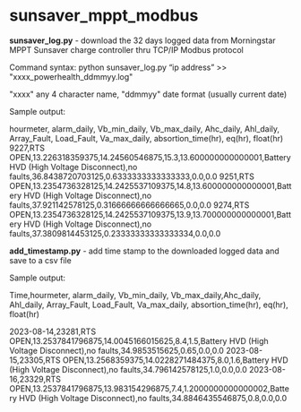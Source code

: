 # sunsaver_mppt_modbus
**sunsaver_log.py** - download the 32 days logged data from Morningstar MPPT Sunsaver charge controller thru TCP/IP Modbus protocol

Command syntax:  python sunsaver_log.py “ip address” >> "xxxx_powerhealth_ddmmyy.log"

"xxxx" any 4 character name, "ddmmyy" date format (usually current date)

Sample output:

hourmeter, alarm_daily, Vb_min_daily, Vb_max_daily, Ahc_daily, Ahl_daily, Array_Fault, Load_Fault, Va_max_daily, absortion_time(hr), eq(hr), float(hr)
9227,RTS OPEN,13.226318359375,14.24560546875,15.3,13.600000000000001,Battery HVD (High Voltage Disconnect),no faults,36.8438720703125,0.6333333333333333,0.0,0.0
9251,RTS OPEN,13.2354736328125,14.2425537109375,14.8,13.600000000000001,Battery HVD (High Voltage Disconnect),no faults,37.921142578125,0.31666666666666665,0.0,0.0
9274,RTS OPEN,13.2354736328125,14.2425537109375,13.9,13.700000000000001,Battery HVD (High Voltage Disconnect),no faults,37.3809814453125,0.23333333333333334,0.0,0.0


**add_timestamp.py** - add time stamp to the downloaded logged data and save to a csv file

Sample output:

Time,hourmeter, alarm_daily, Vb_min_daily, Vb_max_daily,Ahc_daily, Ahl_daily, Array_Fault, Load_Fault, Va_max_daily, absortion_time(hr), eq(hr), float(hr)

2023-08-14,23281,RTS OPEN,13.2537841796875,14.0045166015625,8.4,1.5,Battery HVD (High Voltage Disconnect),no faults,34.9853515625,0.65,0.0,0.0
2023-08-15,23305,RTS OPEN,13.2568359375,14.0228271484375,8.0,1.6,Battery HVD (High Voltage Disconnect),no faults,34.796142578125,1.0,0.0,0.0
2023-08-16,23329,RTS OPEN,13.2537841796875,13.983154296875,7.4,1.2000000000000002,Battery HVD (High Voltage Disconnect),no faults,34.8846435546875,0.8,0.0,0.0









